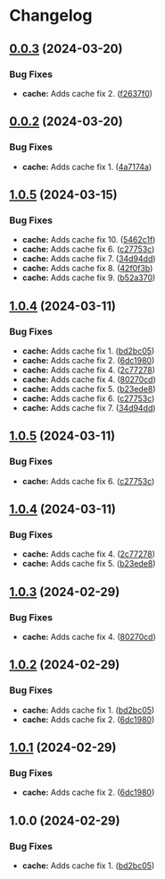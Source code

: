 # Changelog

## [0.0.3](https://github.com/coderkakarrot/go-pkg-monorepo-example/compare/cache@v0.0.2...cache@v0.0.3) (2024-03-20)


### Bug Fixes

* **cache:** Adds cache fix 2. ([f2637f0](https://github.com/coderkakarrot/go-pkg-monorepo-example/commit/f2637f035d985d87ca5d9eecf0edb2a13c22ed69))

## [0.0.2](https://github.com/coderkakarrot/go-pkg-monorepo-example/compare/cache-v0.0.1...cache@v0.0.2) (2024-03-20)


### Bug Fixes

* **cache:** Adds cache fix 1. ([4a7174a](https://github.com/coderkakarrot/go-pkg-monorepo-example/commit/4a7174a87efdb12e1d252d8d573928b0e699eb35))

## [1.0.5](https://github.com/coderkakarrot/go-pkg-monorepo-example/compare/v1.0.4...v1.0.5) (2024-03-15)


### Bug Fixes

* **cache:** Adds cache fix 10. ([5462c1f](https://github.com/coderkakarrot/go-pkg-monorepo-example/commit/5462c1f75be479e47e59064e0c8cc10a71318dfe))
* **cache:** Adds cache fix 6. ([c27753c](https://github.com/coderkakarrot/go-pkg-monorepo-example/commit/c27753c831fe1574ed7bde217fa8167bf1bd896f))
* **cache:** Adds cache fix 7. ([34d94dd](https://github.com/coderkakarrot/go-pkg-monorepo-example/commit/34d94ddfb5b2f66d4976bfdeea0ac8d131b10a5a))
* **cache:** Adds cache fix 8. ([42f0f3b](https://github.com/coderkakarrot/go-pkg-monorepo-example/commit/42f0f3b4cfbe0f76fc0620444eaae61f9c069d68))
* **cache:** Adds cache fix 9. ([b52a370](https://github.com/coderkakarrot/go-pkg-monorepo-example/commit/b52a3707ee80c23b2774af6355309c8bbbdcb3ee))

## [1.0.4](https://github.com/coderkakarrot/go-pkg-monorepo-example/compare/v1.0.5...v1.0.4) (2024-03-11)


### Bug Fixes

* **cache:** Adds cache fix 1. ([bd2bc05](https://github.com/coderkakarrot/go-pkg-monorepo-example/commit/bd2bc0511ca2b1799239358ec625c3dcb5267a6d))
* **cache:** Adds cache fix 2. ([6dc1980](https://github.com/coderkakarrot/go-pkg-monorepo-example/commit/6dc19809f02f5b9110f7aed3105df8d1e532ed09))
* **cache:** Adds cache fix 4. ([2c77278](https://github.com/coderkakarrot/go-pkg-monorepo-example/commit/2c77278158c512a697f6aeb8f9b49183593deac0))
* **cache:** Adds cache fix 4. ([80270cd](https://github.com/coderkakarrot/go-pkg-monorepo-example/commit/80270cd07afa70218d03a935265c669489892ebf))
* **cache:** Adds cache fix 5. ([b23ede8](https://github.com/coderkakarrot/go-pkg-monorepo-example/commit/b23ede8e53e2fd9dd727a991881f3caaf94cce7c))
* **cache:** Adds cache fix 6. ([c27753c](https://github.com/coderkakarrot/go-pkg-monorepo-example/commit/c27753c831fe1574ed7bde217fa8167bf1bd896f))
* **cache:** Adds cache fix 7. ([34d94dd](https://github.com/coderkakarrot/go-pkg-monorepo-example/commit/34d94ddfb5b2f66d4976bfdeea0ac8d131b10a5a))

## [1.0.5](https://github.com/coderkakarrot/go-pkg-monorepo-example/compare/v1.0.4...v1.0.5) (2024-03-11)


### Bug Fixes

* **cache:** Adds cache fix 6. ([c27753c](https://github.com/coderkakarrot/go-pkg-monorepo-example/commit/c27753c831fe1574ed7bde217fa8167bf1bd896f))

## [1.0.4](https://github.com/coderkakarrot/go-pkg-monorepo-example/compare/v1.0.3...v1.0.4) (2024-03-11)


### Bug Fixes

* **cache:** Adds cache fix 4. ([2c77278](https://github.com/coderkakarrot/go-pkg-monorepo-example/commit/2c77278158c512a697f6aeb8f9b49183593deac0))
* **cache:** Adds cache fix 5. ([b23ede8](https://github.com/coderkakarrot/go-pkg-monorepo-example/commit/b23ede8e53e2fd9dd727a991881f3caaf94cce7c))

## [1.0.3](https://github.com/coderkakarrot/go-pkg-monorepo-example/compare/v1.0.2...v1.0.3) (2024-02-29)


### Bug Fixes

* **cache:** Adds cache fix 4. ([80270cd](https://github.com/coderkakarrot/go-pkg-monorepo-example/commit/80270cd07afa70218d03a935265c669489892ebf))

## [1.0.2](https://github.com/coderkakarrot/go-pkg-monorepo-example/compare/v1.0.1...v1.0.2) (2024-02-29)


### Bug Fixes

* **cache:** Adds cache fix 1. ([bd2bc05](https://github.com/coderkakarrot/go-pkg-monorepo-example/commit/bd2bc0511ca2b1799239358ec625c3dcb5267a6d))
* **cache:** Adds cache fix 2. ([6dc1980](https://github.com/coderkakarrot/go-pkg-monorepo-example/commit/6dc19809f02f5b9110f7aed3105df8d1e532ed09))

## [1.0.1](https://github.com/coderkakarrot/go-pkg-monorepo-example/compare/v1.0.0...v1.0.1) (2024-02-29)


### Bug Fixes

* **cache:** Adds cache fix 2. ([6dc1980](https://github.com/coderkakarrot/go-pkg-monorepo-example/commit/6dc19809f02f5b9110f7aed3105df8d1e532ed09))

## 1.0.0 (2024-02-29)


### Bug Fixes

* **cache:** Adds cache fix 1. ([bd2bc05](https://github.com/coderkakarrot/go-pkg-monorepo-example/commit/bd2bc0511ca2b1799239358ec625c3dcb5267a6d))
